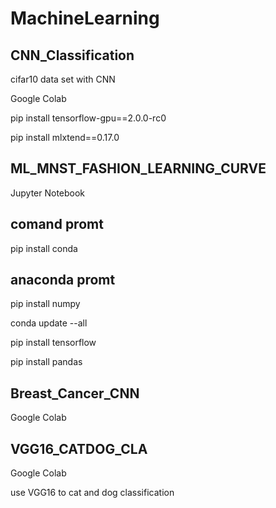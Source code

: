 # MachineLearning
## CNN_Classification

cifar10 data set with CNN 

Google Colab

pip install tensorflow-gpu==2.0.0-rc0

pip install mlxtend==0.17.0


## ML_MNST_FASHION_LEARNING_CURVE

Jupyter Notebook


## comand promt 

pip install conda


## anaconda promt 

pip install numpy

conda update --all

pip install tensorflow

pip install pandas


## Breast_Cancer_CNN

Google Colab


## VGG16_CATDOG_CLA

Google Colab

use VGG16 to cat and dog classification 
